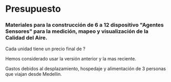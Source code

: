 # Presupuesto

### Materiales para la construcción de 6 a 12 dispositivo "Agentes Sensores" para la medición, mapeo y visualización de la Calidad del Aire.

Cada unidad tiene un precio  final de ?

Hemos considerado usar la versión anterior y la mas reciente.

Gastos debidos al desplazamiento, hospedaje y alimentación de 3 personas que viajan desde Medellin.









